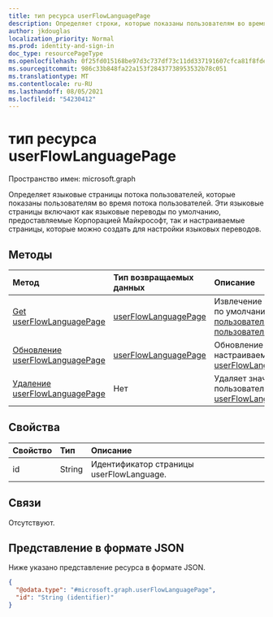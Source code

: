```yaml
---
title: тип ресурса userFlowLanguagePage
description: Определяет строки, которые показаны пользователям во время потока пользователей.
author: jkdouglas
localization_priority: Normal
ms.prod: identity-and-sign-in
doc_type: resourcePageType
ms.openlocfilehash: 0f25fd015168be97d3c737df73c11dd337191607cfca81f8fdeaca79b58398cb
ms.sourcegitcommit: 986c33b848fa22a153f28437738953532b78c051
ms.translationtype: MT
ms.contentlocale: ru-RU
ms.lasthandoff: 08/05/2021
ms.locfileid: "54230412"
---
```

# <a name="userflowlanguagepage-resource-type"></a>тип ресурса userFlowLanguagePage

Пространство имен: microsoft.graph

Определяет языковые страницы потока пользователей, которые показаны пользователям во время потока пользователей. Эти языковые страницы включают как языковые переводы по умолчанию, предоставляемые Корпорацией Майкрософт, так и настраиваемые страницы, которые можно создать для настройки языковых переводов.

## <a name="methods"></a>Методы

|Метод|Тип возвращаемых данных|Описание|
|:---|:---|:---|
|[Get userFlowLanguagePage](../api/userflowlanguagepage-get.md)|[userFlowLanguagePage](../resources/userflowlanguagepage.md)|Извлечение значений объекта по умолчанию или [пользовательского пользователяFlowLanguagePage.](../resources/userflowlanguagepage.md)|
|[Обновление userFlowLanguagePage](../api/userflowlanguagepage-put.md)|[userFlowLanguagePage](../resources/userflowlanguagepage.md)|Обновление значений в настраиваемом [объекте userFlowLanguagePage.](../resources/userflowlanguagepage.md)|
|[Удаление userFlowLanguagePage](../api/userflowlanguagepage-delete.md)|Нет|Удаляет значения из пользовательского [объекта userFlowLanguagePage.](../resources/userflowlanguagepage.md)|

## <a name="properties"></a>Свойства

|Свойство|Тип|Описание|
|:---|:---|:---|
|id|String|Идентификатор страницы userFlowLanguage.|

## <a name="relationships"></a>Связи

Отсутствуют.

## <a name="json-representation"></a>Представление в формате JSON

Ниже указано представление ресурса в формате JSON.
<!-- {
  "blockType": "resource",
  "keyProperty": "id",
  "@odata.type": "microsoft.graph.userFlowLanguagePage",
  "openType": false
}
-->

``` json
{
  "@odata.type": "#microsoft.graph.userFlowLanguagePage",
  "id": "String (identifier)"
}
```
